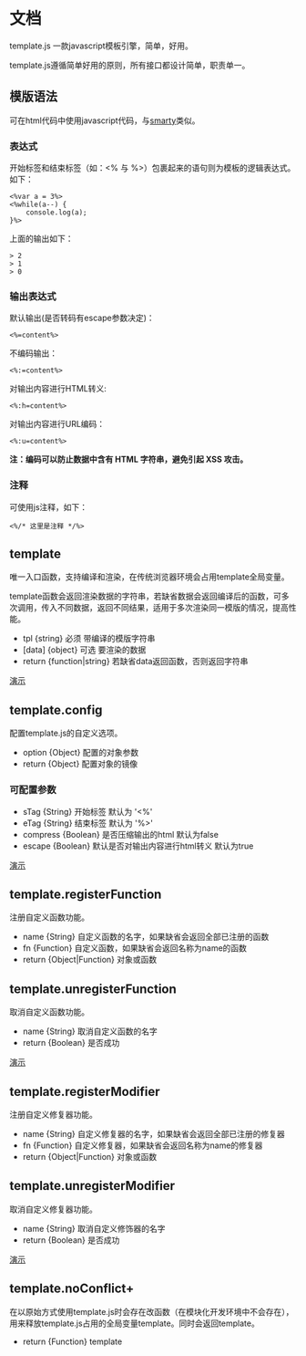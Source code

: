 # 文档
template.js 一款javascript模板引擎，简单，好用。

template.js遵循简单好用的原则，所有接口都设计简单，职责单一。

## 模版语法
可在html代码中使用javascript代码，与[smarty](http://www.smarty.net/)类似。

### 表达式
开始标签和结束标签（如：<% 与 %>）包裹起来的语句则为模板的逻辑表达式。如下：

	<%var a = 3%>
	<%while(a--) {
		console.log(a);
	}%>

上面的输出如下：

	> 2
	> 1
	> 0

### 输出表达式
默认输出(是否转码有escape参数决定)：

	<%=content%>

不编码输出：
	
	<%:=content%>

对输出内容进行HTML转义:

	<%:h=content%>

对输出内容进行URL编码：

	<%:u=content%>

**注：编码可以防止数据中含有 HTML 字符串，避免引起 XSS 攻击。**

### 注释
可使用js注释，如下：

	<%/* 这里是注释 */%>

## template

唯一入口函数，支持编译和渲染，在传统浏览器环境会占用template全局变量。

template函数会返回渲染数据的字符串，若缺省数据会返回编译后的函数，可多次调用，传入不同数据，返回不同结果，适用于多次渲染同一模版的情况，提高性能。

- tpl {string} 必须 带编译的模版字符串
- [data] {object} 可选 要渲染的数据
- return {function|string} 若缺省data返回函数，否则返回字符串

[演示](../demo/basic.html)

## template.config
配置template.js的自定义选项。

- option {Object} 配置的对象参数
- return {Object} 配置对象的镜像

### 可配置参数

- sTag {String} 开始标签 默认为 '<%'
- eTag {String} 结束标签 默认为 '%>'
- compress {Boolean} 是否压缩输出的html 默认为false
- escape {Boolean} 默认是否对输出内容进行html转义 默认为true

[演示](../demo/config.html)

## template.registerFunction 
注册自定义函数功能。

- name {String} 自定义函数的名字，如果缺省会返回全部已注册的函数
- fn {Function} 自定义函数，如果缺省会返回名称为name的函数
- return {Object|Function} 对象或函数

## template.unregisterFunction
取消自定义函数功能。

- name {String} 取消自定义函数的名字
- return {Boolean} 是否成功

[演示](../demo/registerFunction.html)

## template.registerModifier 
注册自定义修复器功能。

- name {String} 自定义修复器的名字，如果缺省会返回全部已注册的修复器
- fn {Function} 自定义修复器，如果缺省会返回名称为name的修复器
- return {Object|Function} 对象或函数

## template.unregisterModifier
取消自定义修复器功能。

- name {String} 取消自定义修饰器的名字
- return {Boolean} 是否成功

[演示](../demo/registerModifier.html)

## template.noConflict+
在以原始方式使用template.js时会存在改函数（在模块化开发环境中不会存在），用来释放template.js占用的全局变量template。同时会返回template。

- return {Function} template
